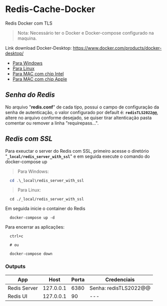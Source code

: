 # Redis-Cache-Docker

Redis Docker com TLS
> Nota: Necessário ter o Docker e Docker-compose configurado na maquina.

Link download Docker-Desktop: https://www.docker.com/products/docker-desktop/
- [Para Windows](https://desktop.docker.com/win/main/amd64/Docker%20Desktop%20Installer.exe?utm_source=docker&utm_medium=webreferral&utm_campaign=dd-smartbutton&utm_location=module)
- [Para Linux](https://hub.docker.com/search?q=&type=edition&offering=community&operating_system=linux&utm_source=docker&utm_medium=webreferral&utm_campaign=dd-smartbutton&utm_location=module)
- [Para MAC com chip Intel](https://desktop.docker.com/mac/main/amd64/Docker.dmg?utm_source=docker&utm_medium=webreferral&utm_campaign=dd-smartbutton&utm_location=module)
- [Para MAC com chip Apple](https://desktop.docker.com/mac/main/arm64/Docker.dmg?utm_source=docker&utm_medium=webreferral&utm_campaign=dd-smartbutton&utm_location=module)

## **_Senha do Redis_**

No arquivo "**redis.conf**" de cada tipo, possui o campo de configuração da senha de autenticação, o valor configurado por default é: **`redisTLS2022@@`**, altere no arquivo conforme desejado, se quiser tirar altenticação pasta comentar ou remover a linha "requirepass...".

## **_Redis com SSL_**
Para exeuctar o server do Redis com SSL, primeiro acesse o diretório "**`_local/redis_server_with_ssl`**" e em seguida execute o comando do docker-compose up

> Para Windows:
```powershell
  cd .\_local\redis_server_with_ssl
```
> Para Linux:
```shell
  cd ./_local/redis_server_with_ssl
```

Em seguida inicie o container do Redis

```
  docker-compose up -d
```

Para encerrar as aplicações:
```
  ctrl+c

  # ou

  docker-compose down

```

### Outputs

|      App     |    Host   |  Porta |      Credenciais      |
|--------------|-----------|--------|-----------------------|
| Redis Server | 127.0.0.1 |  6380  | Senha: redisTLS2022@@ |
| Redis UI     | 127.0.0.1 |   90   |  ---                  |


